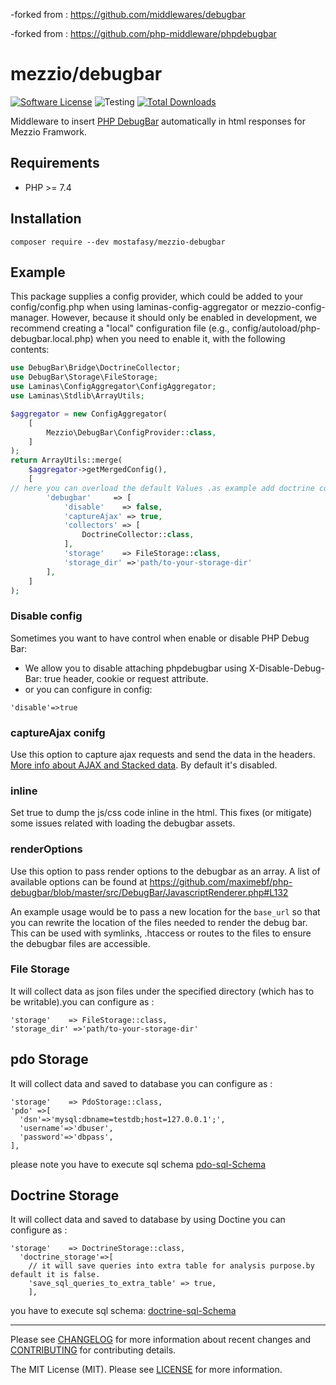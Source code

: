 
-forked from : https://github.com/middlewares/debugbar

-forked from : https://github.com/php-middleware/phpdebugbar

# mezzio/debugbar

[![Software License][ico-license]](LICENSE)
![Testing][ico-ga]
[![Total Downloads][ico-downloads]][link-downloads]

Middleware to insert [PHP DebugBar](http://phpdebugbar.com) automatically in html responses for Mezzio Framwork.

## Requirements

* PHP >= 7.4

## Installation
```
composer require --dev mostafasy/mezzio-debugbar 
```
## Example

This package supplies a config provider, which could be added to your config/config.php when using laminas-config-aggregator or mezzio-config-manager. However, because it should only be enabled in development, we recommend creating a "local" configuration file (e.g., config/autoload/php-debugbar.local.php) when you need to enable it, with the following contents:

```php
use DebugBar\Bridge\DoctrineCollector;
use DebugBar\Storage\FileStorage;
use Laminas\ConfigAggregator\ConfigAggregator;
use Laminas\Stdlib\ArrayUtils;

$aggregator = new ConfigAggregator(
    [
        Mezzio\DebugBar\ConfigProvider::class,
    ]
);
return ArrayUtils::merge(
    $aggregator->getMergedConfig(),
    [
// here you can overload the default Values .as example add doctrine collector or fileStorage
        'debugbar'     => [
            'disable'    => false,
            'captureAjax' => true,
            'collectors' => [
                DoctrineCollector::class,
            ],
            'storage'    => FileStorage::class,
            'storage_dir' =>'path/to-your-storage-dir'
        ],
    ]
);
```
### Disable config
Sometimes you want to have control when enable or disable PHP Debug Bar:
- We allow you to disable attaching phpdebugbar using X-Disable-Debug-Bar: true  header, cookie or request attribute. 
- or you can configure in config:
```
'disable'=>true
```
### captureAjax conifg

Use this option to capture ajax requests and send the data in the headers. [More info about AJAX and Stacked data](http://phpdebugbar.com/docs/ajax-and-stack.html#ajax-and-stacked-data). By default it's disabled.

### inline

Set true to dump the js/css code inline in the html. This fixes (or mitigate) some issues related with loading the debugbar assets.

### renderOptions

Use this option to pass  render options to the debugbar as an array. A list of available options can be found at https://github.com/maximebf/php-debugbar/blob/master/src/DebugBar/JavascriptRenderer.php#L132

An example usage would be to pass a new location for the ``base_url`` so that you can rewrite the location of the files needed to render the debug bar. This can be used with symlinks, .htaccess or routes to the files to ensure the debugbar files are accessible.

### File Storage 

It will collect data as json files under the specified directory (which has to be writable).you can configure as :             
```
'storage'    => FileStorage::class,
'storage_dir' =>'path/to-your-storage-dir'
```
## pdo Storage 
It will collect data and saved to database you can configure as :   
```
'storage'    => PdoStorage::class,
'pdo' =>[
  'dsn'=>'mysql:dbname=testdb;host=127.0.0.1';',
  'username'=>'dbuser',
  'password'=>'dbpass',
],
```
please note you have to execute sql schema [pdo-sql-Schema]


## Doctrine Storage

It will collect data and saved to database by using Doctine you can configure as :   
```
'storage'    => DoctrineStorage::class,
  'doctrine_storage'=>[
    // it will save queries into extra table for analysis purpose.by default it is false.
    'save_sql_queries_to_extra_table' => true,
    ],

```
you have to execute sql schema: [doctrine-sql-Schema]

---

Please see [CHANGELOG](CHANGELOG.md) for more information about recent changes and [CONTRIBUTING](CONTRIBUTING.md) for contributing details.

The MIT License (MIT). Please see [LICENSE](LICENSE) for more information.

[ico-version]: https://img.shields.io/packagist/v/middlewares/debugbar.svg?style=flat-square
[ico-license]: https://img.shields.io/badge/license-MIT-brightgreen.svg?style=flat-square
[ico-ga]: https://github.com/middlewares/debugbar/workflows/testing/badge.svg
[ico-downloads]: https://img.shields.io/packagist/dt/middlewares/debugbar.svg?style=flat-square

[link-packagist]: https://packagist.org/packages/mostafasy/mezzio-debugbar
[link-downloads]: https://packagist.org/packages/mostafasy/mezzio-debugbar
[pdo-sql-Schema]:https://github.com/mostafasy/mezzio-debugbar/blob/master/src/Storage/DatabaseSchemaSql/pdo_storge_sql_schema.sql
[doctrine-sql-Schema]:https://github.com/mostafasy/mezzio-debugbar/blob/master/src/Storage/DatabaseSchemaSql/doctrine_storge_sql_schema.sql

